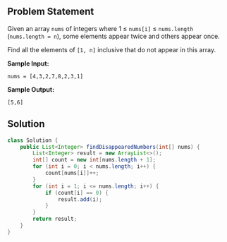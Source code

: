 

## Problem Statement

Given an array `nums` of integers where 1 ≤ `nums[i]` ≤ `nums.length` (`nums.length = n`), some elements appear twice and others appear once.

Find all the elements of `[1, n]` inclusive that do not appear in this array.

**Sample Input:**

`nums = [4,3,2,7,8,2,3,1]`

**Sample Output:**

`[5,6]`

## Solution

```java
class Solution {
    public List<Integer> findDisappearedNumbers(int[] nums) {
        List<Integer> result = new ArrayList<>();
        int[] count = new int[nums.length + 1];
        for (int i = 0; i < nums.length; i++) {
            count[nums[i]]++;
        }
        for (int i = 1; i <= nums.length; i++) {
            if (count[i] == 0) {
                result.add(i);
            }
        }
        return result;
    }
}
```
